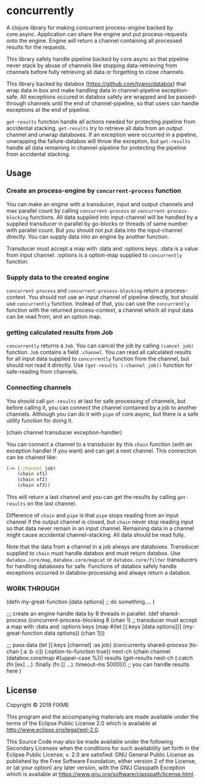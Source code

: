 # concurrently

A clojure library for making concurrent process-engine backed by core.async.
Application can share the engine and put process-requests onto the engine.
Engine will return a channel containing all processed results for the requests.

This library safely handle pipeline backed by core.async so that pipeline never
stack by abuse of channels like stopping data-retrieving from channels before 
fully retrieving all data or forgetting to close channels.

This library backed by databox (https://github.com/tyano/databox) that wrap data in
box and make handling data in channel-pipeline exception-safe. All exceptions 
occured in databox safely are wrapped and be passed-through channels until the end
of channel-pipeline, so that users can handle exceptions at the end of pipeline.

`get-results` function handle all actions needed for protecting pipeline from
accidental stacking. `get-results` try to retrieve all data from an output channel 
and unwrap databoxes. If an exception were occurred in a pipeline, unwrapping the failure-databox will 
throw the exception, but `get-results` handle all data remaining in channel-pipeline for
protecting the pipeline from accidental stacking.

## Usage

### Create an process-engine by `concurrent-process` function

You can make an engine with a transducer, input and output channels and max parallel count by
calling `concurrent-process` or `concurrent-process-blocking` functions.
All data supplied into input-channel will be handled by a supplied transducer in parallel by 
go-blocks or threads of same number with parallel count. 
But you should not put data into the input-channel directly. 
You can supply data into an engine by another function.

Transducer must accept a map with :data and :options keys.
:data is a value from input channel.
:options is a option-map supplied to `concurrently` function.


### Supply data to the created engine 

`concurrent-process` and `concurrent-process-blocking` return a process-context. 
You should not use an input channel of pipeline directly, but should use `concurrently` function.
Instead of that, you can use the `concurrently` function with the returned process-context, 
a channel which all input data can be read from, and an option map.

### getting calculated results from Job

`concurrently` returns a `Job`. You can cancel the job by calling `(cancel job)` function.
`Job` contains a field `:channel`. You can read all calculated results for all input data supplied to
`concurrently` function from the channel, but should not read it directly. 
Use `(get-results (:channel job))` function for safe-reading from channels.


### Connecting channels

You should call `get-results` at last for safe processing of channels, but before calling it, you can connect
the channel contained by a job to another channels. Although you can do it with `pipe` of core.async, 
but there is a safe utility function for doing it.

(chain channel transducer exception-handler)

You can connect a channel to a transducer by this `chain` function (with an exception handler if you want) and can get a next channel.
This connection can be chained like:

```clojure
(-> (:channel job)
    (chain xf1)
    (chain xf2)
    (chain xf3))
```
    
This will return a last channel and you can get the results by calling `get-results` on the last channel.

Difference of `chain` and `pipe` is that `pipe` stops reading from an input channel if the output channel is closed,
but `chain` never stop reading input so that data never remain in an input channel.
Remaining data in a channel might cause accidental channel-stacking. All data should be read fully.

Note that the data from a channel in a job always are databoxes. Transducer supplied to `chain` must handle
databox and must return databox. Use `databox.core/map`, `databox.core/mapcat` or `databox.core/filter` transducers 
for handling databoxes for safe. 
Functions of databox safely handle exceptions occurred in databox-processing and always return a databox.


### WORK THROUGH

(defn my-great-function
  [data options]
  ;; do something....
  )

;;; create an engine handle data by 8 threads in parallel.
(def shared-process (concurrent-process-blocking 8 
                                                 (chan 1) 
                                                 ;; transducer must accept a map with :data and :options keys
                                                 (map #(let [{:keys [data options]}] (my-great-function data options))
                                                 (chan 1)))
  
;;; pass data
(let [{:keys [channel] :as job} (concurrenty shared-process (to-chan [:a :b :c]) {:option-to-function true})
      next-ch (chain channel (databox.core/map #(upper-case %)))
      results (get-results next-ch 
                           {:catch (fn [ex] ...)
                            :finally (fn [] ...)
                            :timeout-ms 5000})]
  ;; you can handle results here
  )



## License

Copyright © 2019 FIXME

This program and the accompanying materials are made available under the
terms of the Eclipse Public License 2.0 which is available at
http://www.eclipse.org/legal/epl-2.0.

This Source Code may also be made available under the following Secondary
Licenses when the conditions for such availability set forth in the Eclipse
Public License, v. 2.0 are satisfied: GNU General Public License as published by
the Free Software Foundation, either version 2 of the License, or (at your
option) any later version, with the GNU Classpath Exception which is available
at https://www.gnu.org/software/classpath/license.html.
